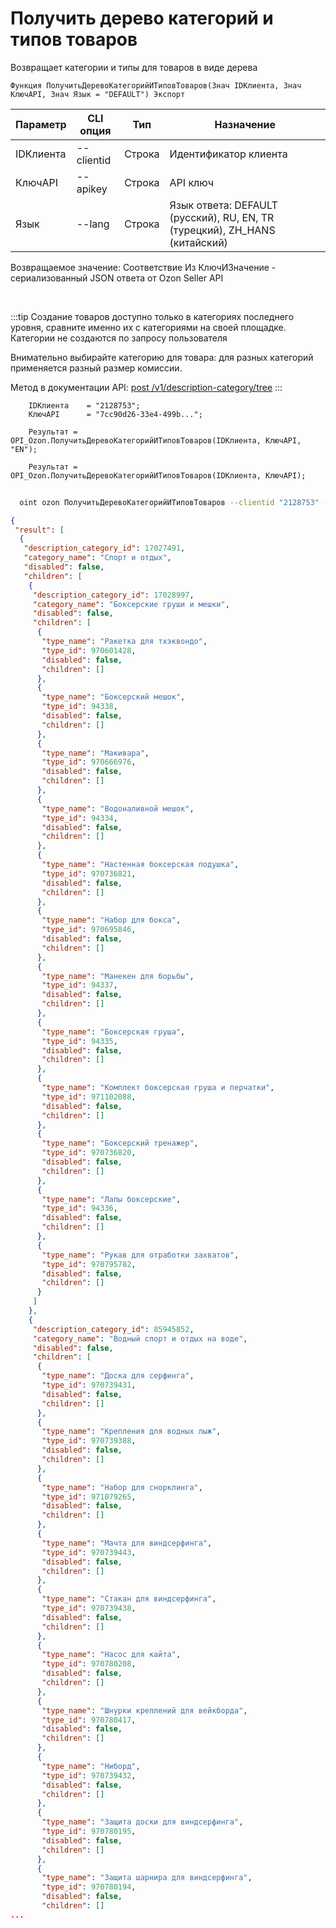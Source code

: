 ﻿---
sidebar_position: 1
---

# Получить дерево категорий и типов товаров
 Возвращает категории и типы для товаров в виде дерева



`Функция ПолучитьДеревоКатегорийИТиповТоваров(Знач IDКлиента, Знач КлючAPI, Знач Язык = "DEFAULT") Экспорт`

  | Параметр | CLI опция | Тип | Назначение |
  |-|-|-|-|
  | IDКлиента | --clientid | Строка | Идентификатор клиента |
  | КлючAPI | --apikey | Строка | API ключ |
  | Язык | --lang | Строка | Язык ответа: DEFAULT (русский), RU, EN, TR (турецкий), ZH_HANS (китайский) |

  
  Возвращаемое значение:   Соответствие Из КлючИЗначение - сериализованный JSON ответа от Ozon Seller API

<br/>

:::tip
Создание товаров доступно только в категориях последнего уровня, сравните именно их с категориями на своей площадке. Категории не создаются по запросу пользователя

 Внимательно выбирайте категорию для товара: для разных категорий применяется разный размер комиссии.

 Метод в документации API: [post /v1/description-category/tree](https://docs.ozon.ru/api/seller/#operation/DescriptionCategoryAPI_GetTree)
:::
<br/>


```bsl title="Пример кода"
    IDКлиента    = "2128753";
    КлючAPI      = "7cc90d26-33e4-499b...";

    Результат = OPI_Ozon.ПолучитьДеревоКатегорийИТиповТоваров(IDКлиента, КлючAPI, "EN");

    Результат = OPI_Ozon.ПолучитьДеревоКатегорийИТиповТоваров(IDКлиента, КлючAPI);
```



```sh title="Пример команды CLI"
    
  oint ozon ПолучитьДеревоКатегорийИТиповТоваров --clientid "2128753" --apikey "7cc90d26-33e4-499b..." --lang %lang%

```

```json title="Результат"
{
 "result": [
  {
   "description_category_id": 17027491,
   "category_name": "Спорт и отдых",
   "disabled": false,
   "children": [
    {
     "description_category_id": 17028997,
     "category_name": "Боксерские груши и мешки",
     "disabled": false,
     "children": [
      {
       "type_name": "Ракетка для тхэквондо",
       "type_id": 970601428,
       "disabled": false,
       "children": []
      },
      {
       "type_name": "Боксерский мешок",
       "type_id": 94338,
       "disabled": false,
       "children": []
      },
      {
       "type_name": "Макивара",
       "type_id": 970666976,
       "disabled": false,
       "children": []
      },
      {
       "type_name": "Водоналивной мешок",
       "type_id": 94334,
       "disabled": false,
       "children": []
      },
      {
       "type_name": "Настенная боксерская подушка",
       "type_id": 970736821,
       "disabled": false,
       "children": []
      },
      {
       "type_name": "Набор для бокса",
       "type_id": 970695846,
       "disabled": false,
       "children": []
      },
      {
       "type_name": "Манекен для борьбы",
       "type_id": 94337,
       "disabled": false,
       "children": []
      },
      {
       "type_name": "Боксерская груша",
       "type_id": 94335,
       "disabled": false,
       "children": []
      },
      {
       "type_name": "Комплект боксерская груша и перчатки",
       "type_id": 971102088,
       "disabled": false,
       "children": []
      },
      {
       "type_name": "Боксерский тренажер",
       "type_id": 970736820,
       "disabled": false,
       "children": []
      },
      {
       "type_name": "Лапы боксерские",
       "type_id": 94336,
       "disabled": false,
       "children": []
      },
      {
       "type_name": "Рукав для отработки захватов",
       "type_id": 970795782,
       "disabled": false,
       "children": []
      }
     ]
    },
    {
     "description_category_id": 85945852,
     "category_name": "Водный спорт и отдых на воде",
     "disabled": false,
     "children": [
      {
       "type_name": "Доска для серфинга",
       "type_id": 970739431,
       "disabled": false,
       "children": []
      },
      {
       "type_name": "Крепления для водных лыж",
       "type_id": 970739388,
       "disabled": false,
       "children": []
      },
      {
       "type_name": "Набор для снорклинга",
       "type_id": 971079265,
       "disabled": false,
       "children": []
      },
      {
       "type_name": "Мачта для виндсерфинга",
       "type_id": 970739443,
       "disabled": false,
       "children": []
      },
      {
       "type_name": "Стакан для виндсерфинга",
       "type_id": 970739438,
       "disabled": false,
       "children": []
      },
      {
       "type_name": "Насос для кайта",
       "type_id": 970780208,
       "disabled": false,
       "children": []
      },
      {
       "type_name": "Шнурки креплений для вейкборда",
       "type_id": 970780417,
       "disabled": false,
       "children": []
      },
      {
       "type_name": "Ниборд",
       "type_id": 970739432,
       "disabled": false,
       "children": []
      },
      {
       "type_name": "Защита доски для виндсерфинга",
       "type_id": 970780195,
       "disabled": false,
       "children": []
      },
      {
       "type_name": "Защита шарнира для виндсерфинга",
       "type_id": 970780194,
       "disabled": false,
       "children": []
...
```
